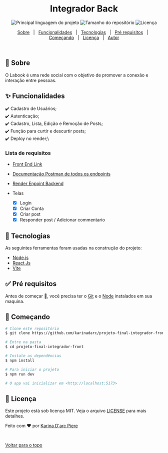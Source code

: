 <h1 align="center">Integrador Back</h1>

<p align="center">
  <img alt="Principal linguagem do projeto" src="https://img.shields.io/github/languages/top/karinadarc/projeto-final-integrador-front">

  <img alt="Tamanho do repositório" src="https://img.shields.io/github/repo-size/karinadarc/projeto-final-integrador-front">

  <img alt="Licença" src="https://img.shields.io/github/license/karinadarc/projeto-final-integrador-front">

</p>

<p align="center">
  <a href="#dart-sobre">Sobre</a> &#xa0; | &#xa0;
  <a href="#sparkles-funcionalidades">Funcionalidades</a> &#xa0; | &#xa0;
  <a href="#rocket-tecnologias">Tecnologias</a> &#xa0; | &#xa0;
  <a href="#white_check_mark-pré-requisitos">Pré requisitos</a> &#xa0; | &#xa0;
  <a href="#checkered_flag-começando">Começando</a> &#xa0; | &#xa0;
  <a href="#memo-licença">Licença</a> &#xa0; | &#xa0;
  <a href="https://github.com/karinadarc" target="_blank">Autor</a>
</p>

<br>

## :dart: Sobre

O Labook é uma rede social com o objetivo de promover a conexão e interação entre pessoas.

## :sparkles: Funcionalidades

:heavy_check_mark: Cadastro de Usuários;\
:heavy_check_mark: Autenticação;\
:heavy_check_mark: Cadastro, Lista, Edição e Remoção de Posts;\
:heavy_check_mark: Função para curtir e descurtir posts;\
:heavy_check_mark: Deploy no render;\

### Lista de requisitos

- [Front End Link](https://projeto-final-integrador-front.onrender.com)

- [Documentação Postman de todos os endpoints](https://documenter.getpostman.com/view/28315573/2sA35HXgjA)
- [Render Enpoint Backend](https://integrador-back-uk8c.onrender.com)

- Telas

  - [x] Login
  - [x] Criar Conta
  - [x] Criar post
  - [x] Responder post / Adicionar commentario

## :rocket: Tecnologias

As seguintes ferramentas foram usadas na construção do projeto:

- [Node.js](https://nodejs.org/en/)
- [React Js](https://react.dev/)
- [Vite](https://vitejs.dev/)

## :white_check_mark: Pré requisitos

Antes de começar :checkered_flag:, você precisa ter o [Git](https://git-scm.com) e o [Node](https://nodejs.org/en/) instalados em sua maquina.

## :checkered_flag: Começando

```bash
# Clone este repositório
$ git clone https://github.com/karinadarc/projeto-final-integrador-front

# Entre na pasta
$ cd projeto-final-integrador-front

# Instale as dependências
$ npm install

# Para iniciar o projeto
$ npm run dev

# O app vai inicializar em <http://localhost:5173>
```

## :memo: Licença

Este projeto está sob licença MIT. Veja o arquivo [LICENSE](LICENSE.md) para mais detalhes.

Feito com :heart: por <a href="https://github.com/karinadarc" target="_blank">Karina D&#39;arc Piere</a>

&#xa0;

<a href="#top">Voltar para o topo</a>
